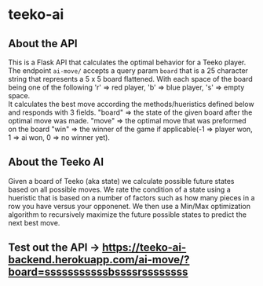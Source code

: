 # teeko-ai

## About the API 
This is a Flask API that calculates the optimal behavior for a Teeko player. 
The endpoint `ai-move/` accepts a query param `board` that is a 25 character string that represents a 5 x 5 board flattened. 
With each space of the board being one of the following 'r' => red player, 'b' => blue player, 's' => empty space.  
It calculates the best move according the methods/hueristics defined below and responds with 3 fields.
"board" => the state of the given board after the optimal move was made.
"move" => the optimal move that was preformed on the board
"win" => the winner of the game if applicable(-1 => player won, 1 => ai won, 0 => no winner yet).


## About the Teeko AI
Given a board of Teeko (aka state) we calculate possible future states based on all possible moves. 
We rate the condition of a state using a hueristic that is based on a number of factors such as how many pieces in a row you have versus your opponenet.
We then use a Min/Max optimization algorithm to recursively maximize the future possible states to predict the next best move.

## Test out the API -> https://teeko-ai-backend.herokuapp.com/ai-move/?board=sssssssssssbssssrssssssss
